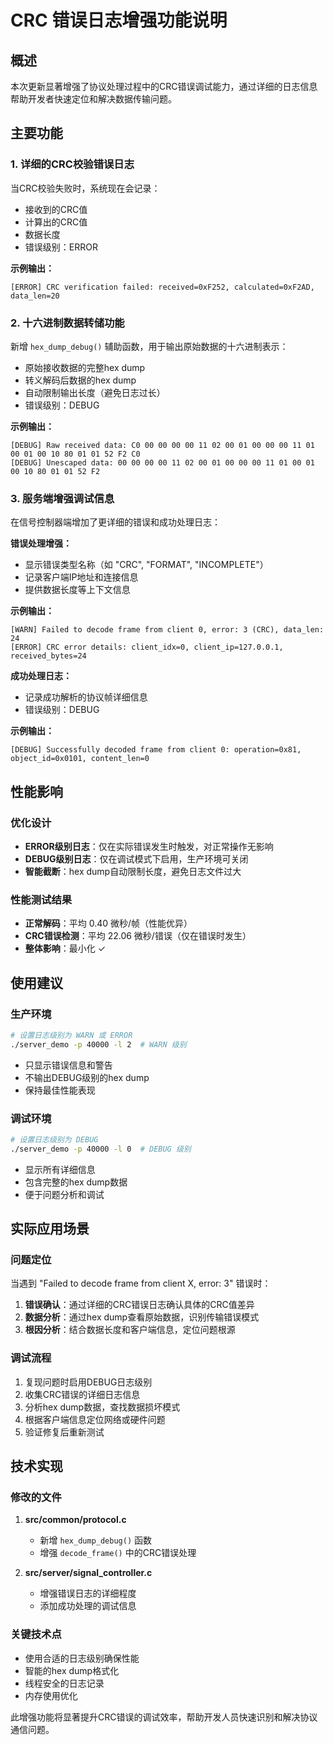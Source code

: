 # CRC 错误日志增强功能说明

## 概述
本次更新显著增强了协议处理过程中的CRC错误调试能力，通过详细的日志信息帮助开发者快速定位和解决数据传输问题。

## 主要功能

### 1. 详细的CRC校验错误日志
当CRC校验失败时，系统现在会记录：
- 接收到的CRC值
- 计算出的CRC值  
- 数据长度
- 错误级别：ERROR

**示例输出：**
```
[ERROR] CRC verification failed: received=0xF252, calculated=0xF2AD, data_len=20
```

### 2. 十六进制数据转储功能
新增 `hex_dump_debug()` 辅助函数，用于输出原始数据的十六进制表示：
- 原始接收数据的完整hex dump
- 转义解码后数据的hex dump
- 自动限制输出长度（避免日志过长）
- 错误级别：DEBUG

**示例输出：**
```
[DEBUG] Raw received data: C0 00 00 00 00 11 02 00 01 00 00 00 11 01 00 01 00 10 80 01 01 52 F2 C0 
[DEBUG] Unescaped data: 00 00 00 00 11 02 00 01 00 00 00 11 01 00 01 00 10 80 01 01 52 F2 
```

### 3. 服务端增强调试信息
在信号控制器端增加了更详细的错误和成功处理日志：

**错误处理增强：**
- 显示错误类型名称（如 "CRC", "FORMAT", "INCOMPLETE"）
- 记录客户端IP地址和连接信息
- 提供数据长度等上下文信息

**示例输出：**
```
[WARN] Failed to decode frame from client 0, error: 3 (CRC), data_len: 24
[ERROR] CRC error details: client_idx=0, client_ip=127.0.0.1, received_bytes=24
```

**成功处理日志：**
- 记录成功解析的协议帧详细信息
- 错误级别：DEBUG

**示例输出：**
```
[DEBUG] Successfully decoded frame from client 0: operation=0x81, object_id=0x0101, content_len=0
```

## 性能影响

### 优化设计
- **ERROR级别日志**：仅在实际错误发生时触发，对正常操作无影响
- **DEBUG级别日志**：仅在调试模式下启用，生产环境可关闭
- **智能截断**：hex dump自动限制长度，避免日志文件过大

### 性能测试结果
- **正常解码**：平均 0.40 微秒/帧（性能优异）
- **CRC错误检测**：平均 22.06 微秒/错误（仅在错误时发生）
- **整体影响**：最小化 ✓

## 使用建议

### 生产环境
```bash
# 设置日志级别为 WARN 或 ERROR
./server_demo -p 40000 -l 2  # WARN 级别
```
- 只显示错误信息和警告
- 不输出DEBUG级别的hex dump
- 保持最佳性能表现

### 调试环境
```bash
# 设置日志级别为 DEBUG
./server_demo -p 40000 -l 0  # DEBUG 级别
```
- 显示所有详细信息
- 包含完整的hex dump数据
- 便于问题分析和调试

## 实际应用场景

### 问题定位
当遇到 "Failed to decode frame from client X, error: 3" 错误时：

1. **错误确认**：通过详细的CRC错误日志确认具体的CRC值差异
2. **数据分析**：通过hex dump查看原始数据，识别传输错误模式
3. **根因分析**：结合数据长度和客户端信息，定位问题根源

### 调试流程
1. 复现问题时启用DEBUG日志级别
2. 收集CRC错误的详细日志信息
3. 分析hex dump数据，查找数据损坏模式
4. 根据客户端信息定位网络或硬件问题
5. 验证修复后重新测试

## 技术实现

### 修改的文件
1. **src/common/protocol.c**
   - 新增 `hex_dump_debug()` 函数
   - 增强 `decode_frame()` 中的CRC错误处理

2. **src/server/signal_controller.c**
   - 增强错误日志的详细程度
   - 添加成功处理的调试信息

### 关键技术点
- 使用合适的日志级别确保性能
- 智能的hex dump格式化
- 线程安全的日志记录
- 内存使用优化

此增强功能将显著提升CRC错误的调试效率，帮助开发人员快速识别和解决协议通信问题。